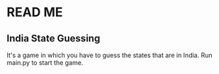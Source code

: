 # READ ME

## India State Guessing

It's a game in which you have to guess the states that are in India. Run main.py to start the game.

